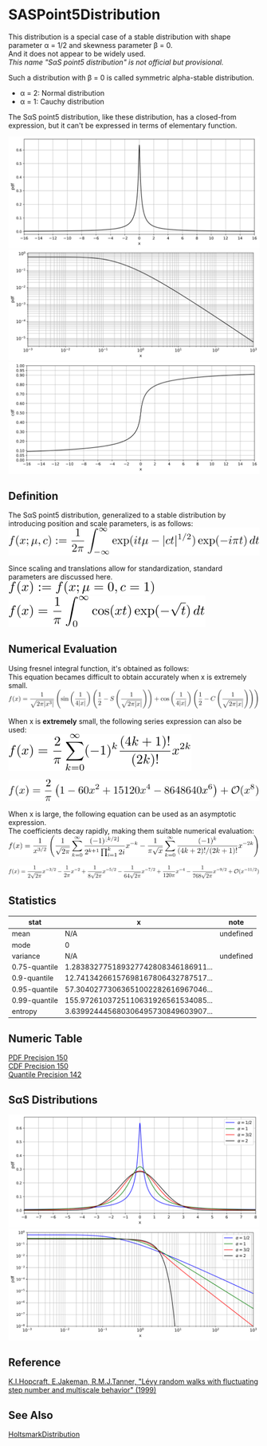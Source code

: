 # SASPoint5Distribution
 
This distribution is a special case of a stable distribution with shape parameter &alpha; = 1/2 and skewness parameter &beta; = 0.  
And it does not appear to be widely used.  
*This name "S&alpha;S point5 distribution" is not official but provisional.*

Such a distribution with &beta; = 0 is called symmetric alpha-stable distribution.  
- &alpha; = 2: Normal distribution
- &alpha; = 1: Cauchy distribution

The S&alpha;S point5 distribution, like these distribution, has a closed-from expression, but it can't be expressed in terms of elementary function.  

![pdf](figures/sas_point5_pdf.svg)  
![pdf-loglog](figures/sas_point5_pdf_loglog.svg)  
![cdf](figures/sas_point5_cdf.svg)  

## Definition
The S&alpha;S point5 distribution, generalized to a stable distribution by introducing position and scale parameters, is as follows:  
![alphahalf1](figures/alphahalf1.svg)  

Since scaling and translations allow for standardization, standard parameters are discussed here.  
![alphahalf2](figures/alphahalf2.svg)  
![alphahalf3](figures/alphahalf3.svg)  

## Numerical Evaluation
Using fresnel integral function, it's obtained as follows:  
This equation becames difficult to obtain accurately when x is extremely small.
![alphahalf4](figures/alphahalf4.svg)  

When x is **extremely** small, the following series expression can also be used:  
![alphahalf5](figures/alphahalf5.svg)  

![alphahalf6](figures/alphahalf6.svg)  

When x is large, the following equation can be used as an asymptotic expression.  
The coefficients decay rapidly, making them suitable numerical evaluation:  
![alphahalf7](figures/alphahalf7.svg)  

![alphahalf8](figures/alphahalf8.svg)  

## Statistics

|stat|x|note|
|----|----|----|
|mean|N/A|undefined|
|mode|0||
|variance|N/A|undefined|
|0.75-quantile|1.283832775189327742808346186911...||
|0.9-quantile|12.74134266157698167806432787517...||
|0.95-quantile|57.30402773063651002282616967046...|
|0.99-quantile|155.9726103725110631926561534085...||
|entropy|3.639924445680306495730849603907...||

## Numeric Table
[PDF Precision 150](results/pdf_precision150.csv)  
[CDF Precision 150](results/cdf_precision150.csv)  
[Quantile Precision 142](results/quantile_precision142.csv)  

## S&alpha;S Distributions
![sass-pdf](figures/sass_pdf.svg)  
![sass-pdf-loglog](figures/sass_pdf_loglog.svg)  

## Reference
[K.I.Hopcraft, E.Jakeman, R.M.J.Tanner, "Lévy random walks with fluctuating step number and multiscale behavior" (1999)](https://journals.aps.org/pre/abstract/10.1103/PhysRevE.60.5327)  

## See Also
[HoltsmarkDistribution](https://github.com/tk-yoshimura/HoltsmarkDistribution)